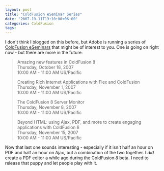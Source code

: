 ```yaml
---
layout: post
title: "ColdFusion eSeminar Series"
date: "2007-10-11T13:10:00+06:00"
categories: ColdFusion 
tags: 
---
```


I don't think I blogged on this before, but Adobe is running a series of <a href="http://www.adobe.com/cfusion/event/index.cfm?event=detail&id=506273">ColdFusion eSeminars</a> that might be of interest to you. One is going on right now - but there are more in the future:

<blockquote>
Amazing new features in ColdFusion 8<br>
Thursday, October 18, 2007<br>
10:00 AM - 11:00 AM US/Pacific<br>

Creating Rich Internet Applications with Flex and ColdFusion  <br>
Thursday, November 1, 2007<br>
10:00 AM - 11:00 AM US/Pacific<br>

The ColdFusion 8 Server Monitor<br>
Thursday, November 8, 2007<br>
10:00 AM - 11:00 AM US/Pacific<br>

Beyond HTML: using Ajax, PDF, and more to create engaging applications with ColdFusion 8<br>
Thursday, November 15, 2007<br>
10:00 AM - 11:00 AM US/Pacific
</blockquote>

Now that last one sounds interesting - especially if it isn't half an hour on PDF and half an hour on Ajax, but a combination of the two together. I <i>did</i> create a PDF editor a while ago during the ColdFusion 8 beta. I need to release that puppy and let people play with it.